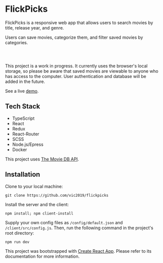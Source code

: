 # FlickPicks

FlickPicks is a responsive web app that allows users to search movies by title, release year, and genre. 

Users can save movies, categorize them, and filter saved movies by categories.

<br />

<img
  src='https://victorwang.info/static/media/flickpicks.89afcaa1.png'
  alt=''
/>

This project is a work in progress. It currently uses the browser's local storage, so please be aware that saved movies are viewable to anyone who has access to the computer. User authentication and database will be added in the future.

See a live [demo](http://flickpicks.victorwang.info).

## Tech Stack

* TypeScript
* React
* Redux
* React-Router
* SCSS
* Node.js/Epress
* Docker

This project uses [The Movie DB API](https://www.themoviedb.org/documentation/api). 

## Installation

Clone to your local machine:

`git clone https://github.com/vic2019/flickpicks`

Install the server and the client:

`npm install; npm client-install`

Supply your own config files as `/config/default.json` and `/client/src/config.js`. Then, run the following command in the project's root directory:

`npm run dev`

This project was bootstrapped with [Create React App](https://github.com/facebook/create-react-app). Please refer to its documentation for more information.